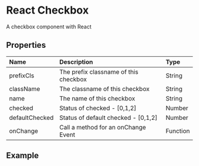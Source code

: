 # React Checkbox

A checkbox component with React

## Properties

|Name|Description|Type|
|:---|:----------|:---|
|prefixCls|The prefix classname of this checkbox|String|
|className|The classname of this checkbox|String|
|name|The name of this checkbox|String|
|checked|Status of checked - [0,1,2]|Number|
|defaultChecked|Status of default checked - [0,1,2]|Number|
|onChange|Call a method for an onChange Event|Function|

## Example

```HTML

```